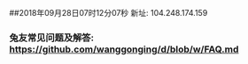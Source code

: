 ##2018年09月28日07时12分07秒 新址: 104.248.174.159
### 兔友常见问题及解答: https://github.com/wanggonging/d/blob/w/FAQ.md
